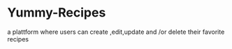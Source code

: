 # Yummy-Recipes
a plattform where users can create ,edit,update and /or delete their favorite recipes
